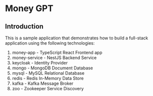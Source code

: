 # Money GPT

## Introduction

This is a sample application that demonstrates how to build a full-stack application using the following technologies:

1. money-app - TypeScript React Frontend app
2. money-service - NestJS Backend Service
3. keycloak - Identity Provider
4. mongo - MongoDB Document Database
5. mysql - MySQL Relational Database
6. redis - Redis In-Memory Data Store
7. kafka - Kafka Message Broker
8. zoo - Zookeeper Service Discovery